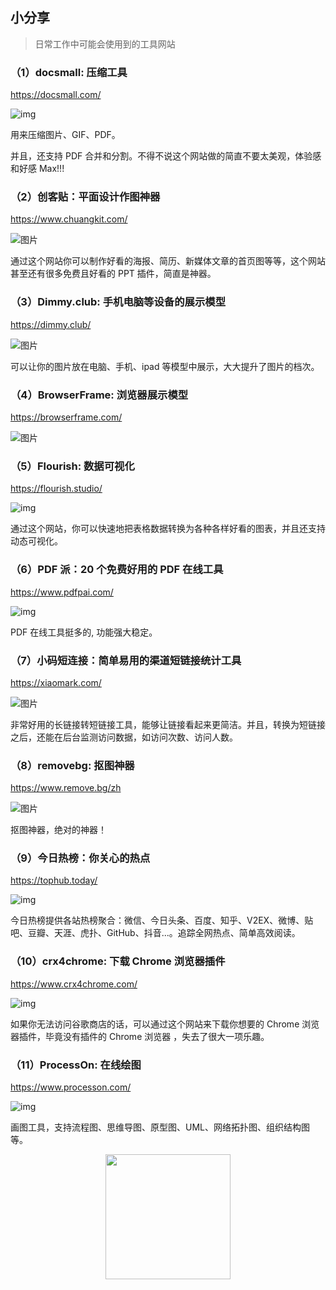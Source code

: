 ## 小分享

> 日常工作中可能会使用到的工具网站

### （1）docsmall: 压缩工具

https://docsmall.com/

![img](https://gitee.com/MartinHub/MartinHub-notes/raw/master/notes/10-杂记/02-工具分享/images/tool1.PNG)

用来压缩图片、GIF、PDF。

并且，还支持 PDF 合并和分割。不得不说这个网站做的简直不要太美观，体验感和好感 Max!!!

### （2）创客贴：平面设计作图神器

https://www.chuangkit.com/

![图片](https://gitee.com/MartinHub/MartinHub-notes/raw/master/notes/10-杂记/02-工具分享/images/tool2.PNG)

通过这个网站你可以制作好看的海报、简历、新媒体文章的首页图等等，这个网站甚至还有很多免费且好看的 PPT 插件，简直是神器。

### （3）Dimmy.club: 手机电脑等设备的展示模型

https://dimmy.club/

![图片](https://gitee.com/MartinHub/MartinHub-notes/raw/master/notes/10-杂记/02-工具分享/images/tool3.PNG)

可以让你的图片放在电脑、手机、ipad 等模型中展示，大大提升了图片的档次。

### （4）BrowserFrame: 浏览器展示模型

https://browserframe.com/

![图片](https://gitee.com/MartinHub/MartinHub-notes/raw/master/notes/10-杂记/02-工具分享/images/tool4.PNG)



### （5）Flourish: 数据可视化

https://flourish.studio/

![img](https://gitee.com/MartinHub/MartinHub-notes/raw/master/notes/10-杂记/02-工具分享/images/tool11.PNG)

通过这个网站，你可以快速地把表格数据转换为各种各样好看的图表，并且还支持动态可视化。

### （6）PDF 派：20 个免费好用的 PDF 在线工具

https://www.pdfpai.com/

![img](https://gitee.com/MartinHub/MartinHub-notes/raw/master/notes/10-杂记/02-工具分享/images/tool5.PNG)

PDF 在线工具挺多的, 功能强大稳定。

### （7）小码短连接：简单易用的渠道短链接统计工具

https://xiaomark.com/

![图片](https://gitee.com/MartinHub/MartinHub-notes/raw/master/notes/10-杂记/02-工具分享/images/tool6.PNG)

非常好用的长链接转短链接工具，能够让链接看起来更简洁。并且，转换为短链接之后，还能在后台监测访问数据，如访问次数、访问人数。

### （8）removebg: 抠图神器

https://www.remove.bg/zh

![图片](https://gitee.com/MartinHub/MartinHub-notes/raw/master/notes/10-杂记/02-工具分享/images/tool7.PNG)

抠图神器，绝对的神器！

###  （9）今日热榜：你关心的热点

https://tophub.today/

![img](https://gitee.com/MartinHub/MartinHub-notes/raw/master/notes/10-杂记/02-工具分享/images/tool10.PNG)

今日热榜提供各站热榜聚合：微信、今日头条、百度、知乎、V2EX、微博、贴吧、豆瓣、天涯、虎扑、GitHub、抖音...。追踪全网热点、简单高效阅读。

### （10）crx4chrome: 下载 Chrome 浏览器插件

https://www.crx4chrome.com/

![img](https://gitee.com/MartinHub/MartinHub-notes/raw/master/notes/10-杂记/02-工具分享/images/tool9.PNG)

如果你无法访问谷歌商店的话，可以通过这个网站来下载你想要的 Chrome 浏览器插件，毕竟没有插件的 Chrome 浏览器 ，失去了很大一项乐趣。

### （11）ProcessOn: 在线绘图

https://www.processon.com/

![img](https://gitee.com/MartinHub/MartinHub-notes/raw/master/notes/10-杂记/02-工具分享/images/tool8.PNG) 

画图工具，支持流程图、思维导图、原型图、UML、网络拓扑图、组织结构图等。



<div align="center"> <img  src="https://gitee.com/MartinHub/MartinHub-notes/raw/master/images/weixin.png" width="200"/> </div>